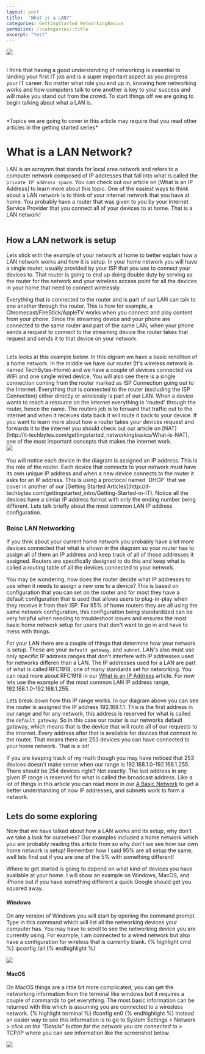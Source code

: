 ```yaml
---
layout: post
title:  "What is a LAN?"
categories: GettingStarted_NetworkingBasics
permalink: /:categories/:title
excerpt: "test"
---
```


<div style=img><img src="/assets/network.png"></div>

\
I think that having a good understanding of networking is essential to landing your first IT job and is a super important aspect as you progress your IT career. No matter what role you end up in, knowing how networking works and how computers talk to one another is key to your success and will make you stand out from the crowd. To start things off we are going to begin talking about what a LAN is.

<br/>
*Topics we are going to cover in this article may require that you read other articles in the getting started series*

<br/>

# What is a LAN Network?
LAN is an acroynm that stands for local area network and refers to a computer network composed of IP addresses that fall into what is called the `private IP address space`. You can check out our article on [What is an IP Address] to learn more about this topic. One of the easiest ways to think about a LAN network is to think of your internet network that you have at home. You probably have a router that was given to you by your Internet Service Provider that you connect all of your devices to at home. That is a LAN network!
\
<br/>

## How a LAN network is setup
Lets stick with the example of your network at home to better explain how a LAN network works and how it is setup. In your home network you will have a single router, usually provided by your ISP that you use to connect your devices to. That router is going to end up doing double duty by serving as the router for the network and your wireless access point for all the devices in your home that need to connect wirelessly.

Everything that is connected to the router and is part of our LAN can talk to one another through the router. This is how for example, a Chromecast/FireStick/AppleTV works when you connect and play content from your phone. Since the streaming device and your phone are connected to the same router and part of the same LAN, when your phone sends a request to connect to the streaming device the router takes that request and sends it to that device on your network.


<br/>
Lets looks at this example below. In this digram we have a basic rendition of a home network. In the middle we have our router (It's wireless network is named TechBytes-Home) and we have a couple of devices connected via WiFi and one single wired device. You will also see there is a single connection coming from the router marked as ISP Connection going out to the Internet. Everything that is connected to the router (excluding the ISP Connection) either directly or wirelessly is part of our LAN. When a device wants to reach a resource on the internet everything is 'routed' through the router, hence the name. The routers job is to forward that traffic out to the internet and when it receives data back it will route it back to your device. If you want to learn more about how a router takes your devices request and forwards it to the internet you should check out our article on [NAT](http://it-techbytes.com/gettingstarted_networkingbasics/What-is-NAT), one of the most important concepts that makes the internet work.

<div style=img><img src="/assets/What is a LAN.drawio.png"></div>

<br/>
You will notice each device in the diagram is assigned an IP address. This is the role of the router. Each device that connects to your network must have its own unique IP address and when a new device connects to the router it asks for an IP address. This is using a proctocol named `DHCP` that we cover in another of our [Getting Started Articles](http://it-techbytes.com/gettingstarted_intro/Getting-Started-in-IT). Notice all the devices have a simiar IP address format with only the ending number being different. Lets talk briefly about the most common LAN IP address configuration.

### Baisc LAN Networking
If you thnk about your current home network you probably have a lot more devices connected that what is shown in the diagram so your router has to assign all of them an IP address and keep track of all of those addresses it assigned. Routers are specifically designed to do this and keep what is called a routing table of all the devices connected to your network. 

You may be wondering, how does the router decide what IP addresses to use when it needs to assign a new one to a device? This is based on configuration that you can set on the router and for most they have a default configuration that is used that allows users to plug-in-play when they receive it from their ISP. For 95% of home routers they are all using the same network configuration, this configuration being standardized can be very helpful when needing to troubleshoot issues and ensures the most basic home network setup for users that don't want to go in and have to mess with things.

For your LAN there are a couple of things that determine how your network is setup. These are your `default gateway`, and `subnet`. LAN's also must use only specific IP address ranges that don't interfere with IP addresses used for networks differen than a LAN. The IP addresses used for a LAN are part of what is called RFC1918, one of many standards set for networking. You can read more about RFC1918 in our [What is an IP Address](http://it-techbytes.com/gettingstarted_intro/What-is-an-ip-address) article. For now lets use the example of the most common LAN IP address range, 192.168.1.0-192.168.1.255.

Lets break down how this IP range works. In our diagram above you can see the router is assigned the IP address 192.168.1.1. This is the first address in our range and for any network, this address is reserved for what is called the `default gateway`. So in this case our router is our networks default gateway, which means that is the device that will route all of our requests to the internet. Every address after that is available for devices that connect to the router. That means there are 253 devices you can have connected to your home network. That is a lot!

If you are keeping track of my math though you may have noticed that 253 devices doesn't make sense when our range is 192.168.1.0-192.168.1.255. There should be 254 devices right? Not exactly. The last address in any given IP range is reserved for what is called the broadcast address. Like a lot of things in this article you can read more in our [A Basic Network](http://it-techbytes.com/gettingstarted_intro/A-basic-network) to get a better understanding of now IP addresses, and subnets work to form a network.

## Lets do some exploring
Now that we have talked about how a LAN works and its setup, why don't we take a look for ourselves? Our examples included a home network which you are probably reading this article from so why don't we see how our own home network is setup! Remember how I said 95% are all setup the same, well lets find out if you are one of the 5% with something different!

Where to get started is going to depend on what kind of devices you have available at your home. I will show an example on Windows, MacOS, and iPhone but if you have something different a quick Google should get you squared away.
#### **Windows**
On any version of Windows you will start by opening the command prompt. Type in this command which will list all the networking devices your computer has. You may have to scroll to see the networking device you are currently using. For example, I am connected to a wired network but also have a configuration for wireless that is currently blank.
{% highlight cmd %}
ipconfig /all
{% endhighlight %}
<div style=img><img src="/assets/ipconfig.png"></div>

#### **MacOS**
On MacOS things are a little bit more complicated, you can get the networking information from the terminal like windows but it requires a couple of commands to get everything. The most basic information can be returned with this which is assuming you are connected to a wiresless network.
{% highlight terminal %}
ifconfig en0
{% endhighlight %}
Instead an easier way to see this information is to go to System Settings > Network > _click on the "Details" button for the network you are connected to_ > TCP/IP where you can see information like the screenshot below.
<div style=img><img src="/assets/macosip.png"></div>
